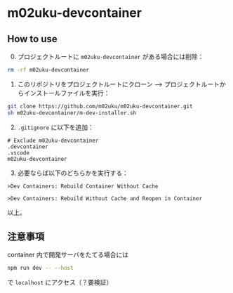 # m02uku-devcontainer

## How to use

0. プロジェクトルートに `m02uku-devcontainer` がある場合には削除：

```bash
rm -rf m02uku-devcontainer
```

1. このリポジトリをプロジェクトルートにクローン --> プロジェクトルートからインストールファイルを実行：

```bash
git clone https://github.com/m02uku/m02uku-devcontainer.git
sh m02uku-devcontainer/m-dev-installer.sh
```

2. `.gitignore` に以下を追加：

```
# Exclude m02uku-devcontainer
.devcontainer
.vscode
m02uku-devcontainer
```

3. 必要ならば以下のどちらかを実行する：

```
>Dev Containers: Rebuild Container Without Cache
```

```
>Dev Containers: Rebuild Without Cache and Reopen in Container
```

以上。

## 注意事項

container 内で開発サーバをたてる場合には

```bash
npm run dev -- --host
```

で `localhost` にアクセス（？要検証）
